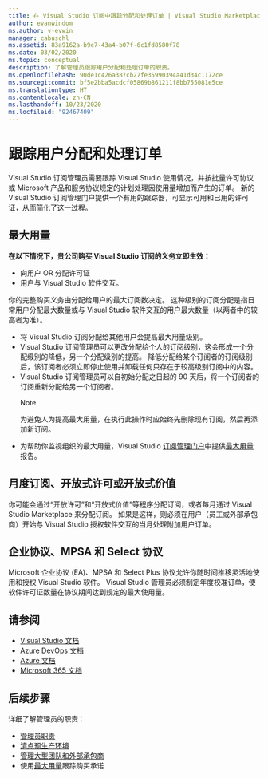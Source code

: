 ```yaml
---
title: 在 Visual Studio 订阅中跟踪分配和处理订单 | Visual Studio Marketplace
author: evanwindom
ms.author: v-evwin
manager: cabuschl
ms.assetid: 83a9162a-b9e7-43a4-b07f-6c1fd8580f78
ms.date: 03/02/2020
ms.topic: conceptual
description: 了解管理员跟踪用户分配和处理订单的职责。
ms.openlocfilehash: 90de1c426a387cb27fe35990394a41d34c1172ce
ms.sourcegitcommit: bf5e2bba5acdcf05869b861211f8bb755081e5ce
ms.translationtype: HT
ms.contentlocale: zh-CN
ms.lasthandoff: 10/23/2020
ms.locfileid: "92467409"
---
```

# <a name="track-user-assignment-and-process-orders"></a>跟踪用户分配和处理订单
Visual Studio 订阅管理员需要跟踪 Visual Studio 使用情况，并按批量许可协议或 Microsoft 产品和服务协议规定的计划处理因使用量增加而产生的订单。 新的 Visual Studio 订阅管理门户提供一个有用的跟踪器，可显示可用和已用的许可证，从而简化了这一过程。

## <a name="maximum-usage"></a>最大用量
**在以下情况下，贵公司购买 Visual Studio 订阅的义务立即生效：**
- 向用户 OR 分配许可证
- 用户与 Visual Studio 软件交互。

你的完整购买义务由分配给用户的最大订阅数决定。 这种级别的订阅分配是指日常用户分配最大数量或与 Visual Studio 软件交互的用户最大数量（以两者中的较高者为准）。

- 将 Visual Studio 订阅分配给其他用户会提高最大用量级别。  
- Visual Studio 订阅管理员可以更改分配给个人的订阅级别，这会形成一个分配级别的降低，另一个分配级别的提高。 降低分配给某个订阅者的订阅级别后，该订阅者必须立即停止使用并卸载任何只存在于较高级别订阅中的内容。 
- Visual Studio 订阅管理员可以自初始分配之日起的 90 天后，将一个订阅者的订阅重新分配给另一个订阅者。 
    > [!NOTE]
    > 为避免人为提高最大用量，在执行此操作时应始终先删除现有订阅，然后再添加新订阅。 
- 为帮助你监视组织的最大用量，Visual Studio [订阅管理门户](https://manage.visualstudio.com)中提供[最大用量](maximum-usage.md)报告。 

## <a name="monthly-subscriptions-open-license-or-open-value"></a>月度订阅、开放式许可或开放式价值
你可能会通过“开放许可”和“开放式价值”等程序分配订阅，或者每月通过 Visual Studio Marketplace 来分配订阅。 如果是这样，则必须在用户（员工或外部承包商）开始与 Visual Studio 授权软件交互的当月处理附加用户订单。

## <a name="enterprise-mpsa-and-select-agreements"></a>企业协议、MPSA 和 Select 协议
Microsoft 企业协议 (EA)、MPSA 和 Select Plus 协议允许你随时间推移灵活地使用和授权 Visual Studio 软件。 Visual Studio 管理员必须制定年度校准订单，使软件许可证数量在协议期间达到规定的最大使用量。

## <a name="see-also"></a>请参阅
- [Visual Studio 文档](/visualstudio/)
- [Azure DevOps 文档](/azure/devops/)
- [Azure 文档](/azure/)
- [Microsoft 365 文档](/microsoft-365/)

## <a name="next-steps"></a>后续步骤
详细了解管理员的职责：
- [管理员职责](admin-responsibilities.md)
- [清点预生产环境](admin-inventory.md)
- [管理大型团队和外部承包商](manage-teams.md)
- 使用[最大用量](maximum-usage.md)跟踪购买承诺